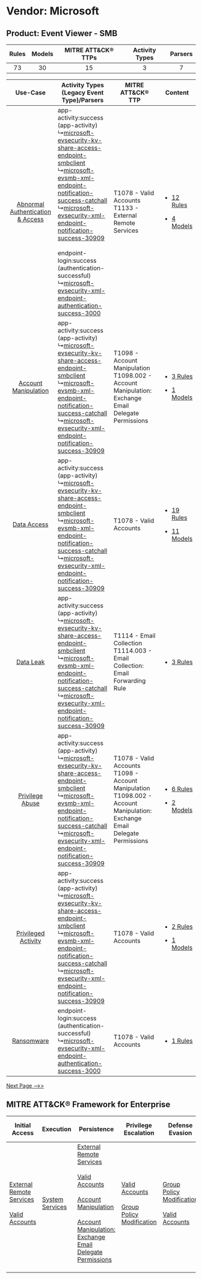 Vendor: Microsoft
=================
Product: Event Viewer - SMB
---------------------------
| Rules | Models | MITRE ATT&CK® TTPs | Activity Types | Parsers |
|:-----:|:------:|:------------------:|:--------------:|:-------:|
|  73   |   30   |         15         |       3        |    7    |

|    Use-Case    | Activity Types (Legacy Event Type)/Parsers    | MITRE ATT&CK® TTP    | Content    |
|:----:| ---- | ---- | ---- |
| [Abnormal Authentication & Access](../../../UseCases/uc_abnormal_authentication_&_access.md) |  app-activity:success (app-activity)<br> ↳[microsoft-evsecurity-kv-share-access-endpoint-smbclient](Ps/pC_microsoftevsecuritykvshareaccessendpointsmbclient.md)<br> ↳[microsoft-evsmb-xml-endpoint-notification-success-catchall](Ps/pC_microsoftevsmbxmlendpointnotificationsuccesscatchall.md)<br> ↳[microsoft-evsecurity-xml-endpoint-notification-success-30909](Ps/pC_microsoftevsecurityxmlendpointnotificationsuccess30909.md)<br><br> endpoint-login:success (authentication-successful)<br> ↳[microsoft-evsecurity-xml-endpoint-authentication-success-3000](Ps/pC_microsoftevsecurityxmlendpointauthenticationsuccess3000.md)<br> | T1078 - Valid Accounts<br>T1133 - External Remote Services<br>    | [<ul><li>12 Rules</li></ul><ul><li>4 Models</li></ul>](RM/r_m_microsoft_event_viewer_-_smb_Abnormal_Authentication_&_Access.md) |
|    [Account Manipulation](../../../UseCases/uc_account_manipulation.md)    |  app-activity:success (app-activity)<br> ↳[microsoft-evsecurity-kv-share-access-endpoint-smbclient](Ps/pC_microsoftevsecuritykvshareaccessendpointsmbclient.md)<br> ↳[microsoft-evsmb-xml-endpoint-notification-success-catchall](Ps/pC_microsoftevsmbxmlendpointnotificationsuccesscatchall.md)<br> ↳[microsoft-evsecurity-xml-endpoint-notification-success-30909](Ps/pC_microsoftevsecurityxmlendpointnotificationsuccess30909.md)<br>    | T1098 - Account Manipulation<br>T1098.002 - Account Manipulation: Exchange Email Delegate Permissions<br>    | [<ul><li>3 Rules</li></ul><ul><li>1 Models</li></ul>](RM/r_m_microsoft_event_viewer_-_smb_Account_Manipulation.md)    |
|    [Data Access](../../../UseCases/uc_data_access.md)    |  app-activity:success (app-activity)<br> ↳[microsoft-evsecurity-kv-share-access-endpoint-smbclient](Ps/pC_microsoftevsecuritykvshareaccessendpointsmbclient.md)<br> ↳[microsoft-evsmb-xml-endpoint-notification-success-catchall](Ps/pC_microsoftevsmbxmlendpointnotificationsuccesscatchall.md)<br> ↳[microsoft-evsecurity-xml-endpoint-notification-success-30909](Ps/pC_microsoftevsecurityxmlendpointnotificationsuccess30909.md)<br>    | T1078 - Valid Accounts<br>    | [<ul><li>19 Rules</li></ul><ul><li>11 Models</li></ul>](RM/r_m_microsoft_event_viewer_-_smb_Data_Access.md)    |
|    [Data Leak](../../../UseCases/uc_data_leak.md)    |  app-activity:success (app-activity)<br> ↳[microsoft-evsecurity-kv-share-access-endpoint-smbclient](Ps/pC_microsoftevsecuritykvshareaccessendpointsmbclient.md)<br> ↳[microsoft-evsmb-xml-endpoint-notification-success-catchall](Ps/pC_microsoftevsmbxmlendpointnotificationsuccesscatchall.md)<br> ↳[microsoft-evsecurity-xml-endpoint-notification-success-30909](Ps/pC_microsoftevsecurityxmlendpointnotificationsuccess30909.md)<br>    | T1114 - Email Collection<br>T1114.003 - Email Collection: Email Forwarding Rule<br>    | [<ul><li>3 Rules</li></ul>](RM/r_m_microsoft_event_viewer_-_smb_Data_Leak.md)    |
|    [Privilege Abuse](../../../UseCases/uc_privilege_abuse.md)    |  app-activity:success (app-activity)<br> ↳[microsoft-evsecurity-kv-share-access-endpoint-smbclient](Ps/pC_microsoftevsecuritykvshareaccessendpointsmbclient.md)<br> ↳[microsoft-evsmb-xml-endpoint-notification-success-catchall](Ps/pC_microsoftevsmbxmlendpointnotificationsuccesscatchall.md)<br> ↳[microsoft-evsecurity-xml-endpoint-notification-success-30909](Ps/pC_microsoftevsecurityxmlendpointnotificationsuccess30909.md)<br>    | T1078 - Valid Accounts<br>T1098 - Account Manipulation<br>T1098.002 - Account Manipulation: Exchange Email Delegate Permissions<br> | [<ul><li>6 Rules</li></ul><ul><li>2 Models</li></ul>](RM/r_m_microsoft_event_viewer_-_smb_Privilege_Abuse.md)    |
|    [Privileged Activity](../../../UseCases/uc_privileged_activity.md)    |  app-activity:success (app-activity)<br> ↳[microsoft-evsecurity-kv-share-access-endpoint-smbclient](Ps/pC_microsoftevsecuritykvshareaccessendpointsmbclient.md)<br> ↳[microsoft-evsmb-xml-endpoint-notification-success-catchall](Ps/pC_microsoftevsmbxmlendpointnotificationsuccesscatchall.md)<br> ↳[microsoft-evsecurity-xml-endpoint-notification-success-30909](Ps/pC_microsoftevsecurityxmlendpointnotificationsuccess30909.md)<br>    | T1078 - Valid Accounts<br>    | [<ul><li>2 Rules</li></ul><ul><li>1 Models</li></ul>](RM/r_m_microsoft_event_viewer_-_smb_Privileged_Activity.md)    |
|    [Ransomware](../../../UseCases/uc_ransomware.md)    |  endpoint-login:success (authentication-successful)<br> ↳[microsoft-evsecurity-xml-endpoint-authentication-success-3000](Ps/pC_microsoftevsecurityxmlendpointauthenticationsuccess3000.md)<br>    | T1078 - Valid Accounts<br>    | [<ul><li>1 Rules</li></ul>](RM/r_m_microsoft_event_viewer_-_smb_Ransomware.md)    |
[Next Page -->>](2_ds_microsoft_event_viewer_-_smb.md)

MITRE ATT&CK® Framework for Enterprise
--------------------------------------
| Initial Access                                                                                                                                   | Execution                                                            | Persistence                                                                                                                                                                                                                                                                                                                                 | Privilege Escalation                                                                                                                              | Defense Evasion                                                                                                                                   | Credential Access                                                          | Discovery                                                              | Lateral Movement                                                                                                                                                       | Collection                                                                                                                                                            | Command and Control                                                                                                                       | Exfiltration | Impact |
| ------------------------------------------------------------------------------------------------------------------------------------------------ | -------------------------------------------------------------------- | ------------------------------------------------------------------------------------------------------------------------------------------------------------------------------------------------------------------------------------------------------------------------------------------------------------------------------------------- | ------------------------------------------------------------------------------------------------------------------------------------------------- | ------------------------------------------------------------------------------------------------------------------------------------------------- | -------------------------------------------------------------------------- | ---------------------------------------------------------------------- | ---------------------------------------------------------------------------------------------------------------------------------------------------------------------- | --------------------------------------------------------------------------------------------------------------------------------------------------------------------- | ----------------------------------------------------------------------------------------------------------------------------------------- | ------------ | ------ |
| [External Remote Services](https://attack.mitre.org/techniques/T1133)<br><br>[Valid Accounts](https://attack.mitre.org/techniques/T1078)<br><br> | [System Services](https://attack.mitre.org/techniques/T1569)<br><br> | [External Remote Services](https://attack.mitre.org/techniques/T1133)<br><br>[Valid Accounts](https://attack.mitre.org/techniques/T1078)<br><br>[Account Manipulation](https://attack.mitre.org/techniques/T1098)<br><br>[Account Manipulation: Exchange Email Delegate Permissions](https://attack.mitre.org/techniques/T1098/002)<br><br> | [Valid Accounts](https://attack.mitre.org/techniques/T1078)<br><br>[Group Policy Modification](https://attack.mitre.org/techniques/T1484)<br><br> | [Group Policy Modification](https://attack.mitre.org/techniques/T1484)<br><br>[Valid Accounts](https://attack.mitre.org/techniques/T1078)<br><br> | [Forced Authentication](https://attack.mitre.org/techniques/T1187)<br><br> | [Account Discovery](https://attack.mitre.org/techniques/T1087)<br><br> | [Remote Services](https://attack.mitre.org/techniques/T1021)<br><br>[Remote Services: SMB/Windows Admin Shares](https://attack.mitre.org/techniques/T1021/002)<br><br> | [Email Collection](https://attack.mitre.org/techniques/T1114)<br><br>[Email Collection: Email Forwarding Rule](https://attack.mitre.org/techniques/T1114/003)<br><br> | [Proxy: Multi-hop Proxy](https://attack.mitre.org/techniques/T1090/003)<br><br>[Proxy](https://attack.mitre.org/techniques/T1090)<br><br> |              |        |
